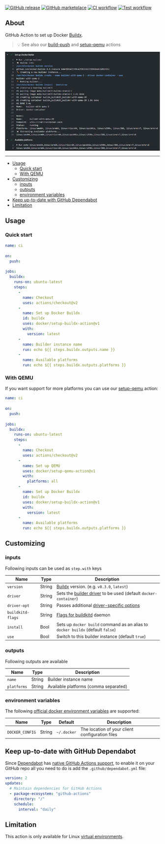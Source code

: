 [![GitHub release](https://img.shields.io/github/release/docker/setup-buildx-action.svg?style=flat-square)](https://github.com/docker/setup-buildx-action/releases/latest)
[![GitHub marketplace](https://img.shields.io/badge/marketplace-docker--setup--buildx-blue?logo=github&style=flat-square)](https://github.com/marketplace/actions/docker-setup-buildx)
[![CI workflow](https://img.shields.io/github/workflow/status/docker/setup-buildx-action/ci?label=ci&logo=github&style=flat-square)](https://github.com/docker/setup-buildx-action/actions?workflow=ci)
[![Test workflow](https://img.shields.io/github/workflow/status/docker/setup-buildx-action/test?label=test&logo=github&style=flat-square)](https://github.com/docker/setup-buildx-action/actions?workflow=test)

## About

GitHub Action to set up Docker [Buildx](https://github.com/docker/buildx).

> :bulb: See also our [build-push](https://github.com/docker/build-push-action)
> and [setup-qemu](https://github.com/docker/setup-qemu-action) actions

![Screenshot](.github/setup-buildx-action.png)

___

* [Usage](#usage)
  * [Quick start](#quick-start)
  * [With QEMU](#with-qemu)
* [Customizing](#customizing)
  * [inputs](#inputs)
  * [outputs](#outputs)
  * [environment variables](#environment-variables)
* [Keep up-to-date with GitHub Dependabot](#keep-up-to-date-with-github-dependabot)
* [Limitation](#limitation)

## Usage

### Quick start

```yaml
name: ci

on:
  push:

jobs:
  buildx:
    runs-on: ubuntu-latest
    steps:
      -
        name: Checkout
        uses: actions/checkout@v2
      -
        name: Set up Docker Buildx
        id: buildx
        uses: docker/setup-buildx-action@v1
        with:
          version: latest
      -
        name: Builder instance name
        run: echo ${{ steps.buildx.outputs.name }}
      -
        name: Available platforms
        run: echo ${{ steps.buildx.outputs.platforms }}
```

### With QEMU

If you want support for more platforms you can use our [setup-qemu](https://github.com/docker/setup-qemu-action) action:

```yaml
name: ci

on:
  push:

jobs:
  buildx:
    runs-on: ubuntu-latest
    steps:
      -
        name: Checkout
        uses: actions/checkout@v2
      -
        name: Set up QEMU
        uses: docker/setup-qemu-action@v1
        with:
          platforms: all
      -
        name: Set up Docker Buildx
        id: buildx
        uses: docker/setup-buildx-action@v1
        with:
          version: latest
      -
        name: Available platforms
        run: echo ${{ steps.buildx.outputs.platforms }}
```

## Customizing

### inputs

Following inputs can be used as `step.with` keys

| Name               | Type    | Description                       |
|--------------------|---------|-----------------------------------|
| `version`          | String  | [Buildx](https://github.com/docker/buildx) version. (e.g. `v0.3.0`, `latest`) |
| `driver`           | String  | Sets the [builder driver](https://github.com/docker/buildx#--driver-driver) to be used (default `docker-container`) |
| `driver-opt`       | String  | Passes additional [driver-specific options](https://github.com/docker/buildx#--driver-opt-options) |
| `buildkitd-flags`  | String  | [Flags for buildkitd](https://github.com/moby/buildkit/blob/master/docs/buildkitd.toml.md) daemon |
| `install`          | Bool    | Sets up `docker build` command as an alias to `docker buildx` (default `false`) |
| `use`              | Bool    | Switch to this builder instance (default `true`) |

### outputs

Following outputs are available

| Name          | Type    | Description                           |
|---------------|---------|---------------------------------------|
| `name`        | String  | Builder instance name |
| `platforms`   | String  | Available platforms (comma separated) |

### environment variables

The following [official docker environment variables](https://docs.docker.com/engine/reference/commandline/cli/#environment-variables) are supported:

| Name            | Type    | Default      | Description                                    |
|-----------------|---------|-------------|-------------------------------------------------|
| `DOCKER_CONFIG` | String  | `~/.docker` | The location of your client configuration files |

## Keep up-to-date with GitHub Dependabot

Since [Dependabot](https://docs.github.com/en/github/administering-a-repository/keeping-your-actions-up-to-date-with-github-dependabot)
has [native GitHub Actions support](https://docs.github.com/en/github/administering-a-repository/configuration-options-for-dependency-updates#package-ecosystem),
to enable it on your GitHub repo all you need to do is add the `.github/dependabot.yml` file:

```yaml
version: 2
updates:
  # Maintain dependencies for GitHub Actions
  - package-ecosystem: "github-actions"
    directory: "/"
    schedule:
      interval: "daily"
```

## Limitation

This action is only available for Linux [virtual environments](https://docs.github.com/en/actions/reference/virtual-environments-for-github-hosted-runners#supported-virtual-environments-and-hardware-resources).
